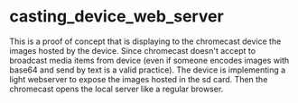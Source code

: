 # casting_device_web_server
This is a proof of concept that is displaying to the chromecast device the images hosted by the device. Since chromecast doesn't accept to broadcast media items from device (even if someone encodes images with base64 and send by text is a valid practice). The device is implementing a light webserver to expose the images hosted in the sd card. Then the chromecast opens the local server like a regular browser.
